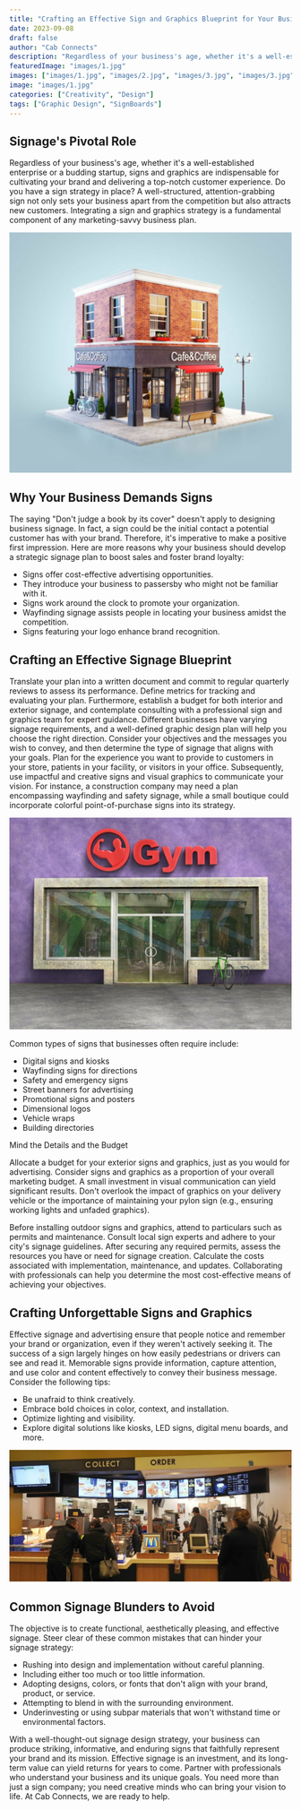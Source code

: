 ```yaml
---
title: "Crafting an Effective Sign and Graphics Blueprint for Your Business"
date: 2023-09-08
draft: false
author: "Cab Connects"
description: "Regardless of your business's age, whether it's a well-established enterprise or a budding startup, signs and graphics are indispensable for cultivating your brand and delivering a top-notch customer experience."
featuredImage: "images/1.jpg"
images: ["images/1.jpg", "images/2.jpg", "images/3.jpg", "images/3.jpg"]
image: "images/1.jpg"
categories: ["Creativity", "Design"]
tags: ["Graphic Design", "SignBoards"]
---
```

## Signage's Pivotal Role

Regardless of your business's age, whether it's a well-established enterprise or a budding startup, signs and graphics are indispensable for cultivating your brand and delivering a top-notch customer experience. Do you have a sign strategy in place? A well-structured, attention-grabbing sign not only sets your business apart from the competition but also attracts new customers. Integrating a sign and graphics strategy is a fundamental component of any marketing-savvy business plan.

![Business Signage](images/1.jpg)

## Why Your Business Demands Signs

The saying "Don't judge a book by its cover" doesn't apply to designing business signage. In fact, a sign could be the initial contact a potential customer has with your brand. Therefore, it's imperative to make a positive first impression. Here are more reasons why your business should develop a strategic signage plan to boost sales and foster brand loyalty:

- Signs offer cost-effective advertising opportunities.
- They introduce your business to passersby who might not be familiar with it.
- Signs work around the clock to promote your organization.
- Wayfinding signage assists people in locating your business amidst the competition.
- Signs featuring your logo enhance brand recognition.

## Crafting an Effective Signage Blueprint

Translate your plan into a written document and commit to regular quarterly reviews to assess its performance. Define metrics for tracking and evaluating your plan. Furthermore, establish a budget for both interior and exterior signage, and contemplate consulting with a professional sign and graphics team for expert guidance. Different businesses have varying signage requirements, and a well-defined graphic design plan will help you choose the right direction. Consider your objectives and the messages you wish to convey, and then determine the type of signage that aligns with your goals. Plan for the experience you want to provide to customers in your store, patients in your facility, or visitors in your office. Subsequently, use impactful and creative signs and visual graphics to communicate your vision. For instance, a construction company may need a plan encompassing wayfinding and safety signage, while a small boutique could incorporate colorful point-of-purchase signs into its strategy.

![Business Dimensional Graphics](images/2.jpg)

Common types of signs that businesses often require include:

- Digital signs and kiosks
- Wayfinding signs for directions
- Safety and emergency signs
- Street banners for advertising
- Promotional signs and posters
- Dimensional logos
- Vehicle wraps
- Building directories

Mind the Details and the Budget

Allocate a budget for your exterior signs and graphics, just as you would for advertising. Consider signs and graphics as a proportion of your overall marketing budget. A small investment in visual communication can yield significant results. Don't overlook the impact of graphics on your delivery vehicle or the importance of maintaining your pylon sign (e.g., ensuring working lights and unfaded graphics).

Before installing outdoor signs and graphics, attend to particulars such as permits and maintenance. Consult local sign experts and adhere to your city's signage guidelines. After securing any required permits, assess the resources you have or need for signage creation. Calculate the costs associated with implementation, maintenance, and updates. Collaborating with professionals can help you determine the most cost-effective means of achieving your objectives.

## Crafting Unforgettable Signs and Graphics

Effective signage and advertising ensure that people notice and remember your brand or organization, even if they weren't actively seeking it. The success of a sign largely hinges on how easily pedestrians or drivers can see and read it. Memorable signs provide information, capture attention, and use color and content effectively to convey their business message. Consider the following tips:

- Be unafraid to think creatively.
- Embrace bold choices in color, context, and installation.
- Optimize lighting and visibility.
- Explore digital solutions like kiosks, LED signs, digital menu boards, and more.

![Business Digital Display](images/3.jpg)

## Common Signage Blunders to Avoid

The objective is to create functional, aesthetically pleasing, and effective signage. Steer clear of these common mistakes that can hinder your signage strategy:

- Rushing into design and implementation without careful planning.
- Including either too much or too little information.
- Adopting designs, colors, or fonts that don't align with your brand, product, or service.
- Attempting to blend in with the surrounding environment.
- Underinvesting or using subpar materials that won't withstand time or environmental factors.

With a well-thought-out signage design strategy, your business can produce striking, informative, and enduring signs that faithfully represent your brand and its mission. Effective signage is an investment, and its long-term value can yield returns for years to come. Partner with professionals who understand your business and its unique goals. You need more than just a sign company; you need creative minds who can bring your vision to life. At Cab Connects, we are ready to help.
